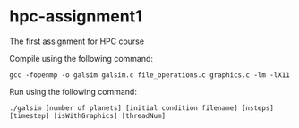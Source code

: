 # hpc-assignment1
The first assignment for HPC course

Compile using the following command:

`gcc -fopenmp -o galsim galsim.c file_operations.c graphics.c -lm -lX11`

Run using the following command:

`./galsim [number of planets] [initial condition filename] [nsteps] [timestep] [isWithGraphics] [threadNum]`
